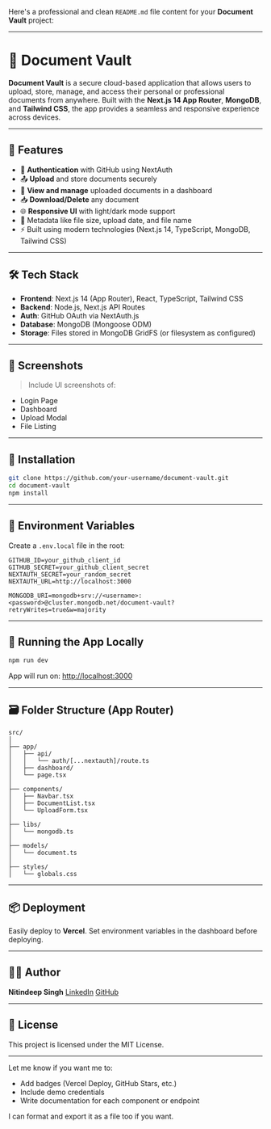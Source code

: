 Here's a professional and clean `README.md` file content for your **Document Vault** project:

---

# 📁 Document Vault

**Document Vault** is a secure cloud-based application that allows users to upload, store, manage, and access their personal or professional documents from anywhere. Built with the **Next.js 14 App Router**, **MongoDB**, and **Tailwind CSS**, the app provides a seamless and responsive experience across devices.

---

## 🚀 Features

* 🔐 **Authentication** with GitHub using NextAuth
* 📤 **Upload** and store documents securely
* 📂 **View and manage** uploaded documents in a dashboard
* 📥 **Download/Delete** any document
* 🌐 **Responsive UI** with light/dark mode support
* 🧾 Metadata like file size, upload date, and file name
* ⚡ Built using modern technologies (Next.js 14, TypeScript, MongoDB, Tailwind CSS)

---

## 🛠️ Tech Stack

* **Frontend**: Next.js 14 (App Router), React, TypeScript, Tailwind CSS
* **Backend**: Node.js, Next.js API Routes
* **Auth**: GitHub OAuth via NextAuth.js
* **Database**: MongoDB (Mongoose ODM)
* **Storage**: Files stored in MongoDB GridFS (or filesystem as configured)

---

## 📸 Screenshots

> Include UI screenshots of:

* Login Page
* Dashboard
* Upload Modal
* File Listing

---

## 🔧 Installation

```bash
git clone https://github.com/your-username/document-vault.git
cd document-vault
npm install
```

---

## 🧪 Environment Variables

Create a `.env.local` file in the root:

```env
GITHUB_ID=your_github_client_id
GITHUB_SECRET=your_github_client_secret
NEXTAUTH_SECRET=your_random_secret
NEXTAUTH_URL=http://localhost:3000

MONGODB_URI=mongodb+srv://<username>:<password>@cluster.mongodb.net/document-vault?retryWrites=true&w=majority
```

---

## 🏃 Running the App Locally

```bash
npm run dev
```

App will run on: [http://localhost:3000](http://localhost:3000)

---

## 🗃 Folder Structure (App Router)

```
src/
│
├── app/
│   ├── api/
│   │   └── auth/[...nextauth]/route.ts
│   ├── dashboard/
│   └── page.tsx
│
├── components/
│   ├── Navbar.tsx
│   ├── DocumentList.tsx
│   └── UploadForm.tsx
│
├── libs/
│   └── mongodb.ts
│
├── models/
│   └── document.ts
│
├── styles/
│   └── globals.css
```

---

## 📦 Deployment

Easily deploy to **Vercel**. Set environment variables in the dashboard before deploying.

---

## 👨‍💻 Author

**Nitindeep Singh**
[LinkedIn](https://www.linkedin.com/in/nitindeep-singh)
[GitHub](https://github.com/nitindeep65)

---

## 📄 License

This project is licensed under the MIT License.

---

Let me know if you want me to:

* Add badges (Vercel Deploy, GitHub Stars, etc.)
* Include demo credentials
* Write documentation for each component or endpoint

I can format and export it as a file too if you want.
